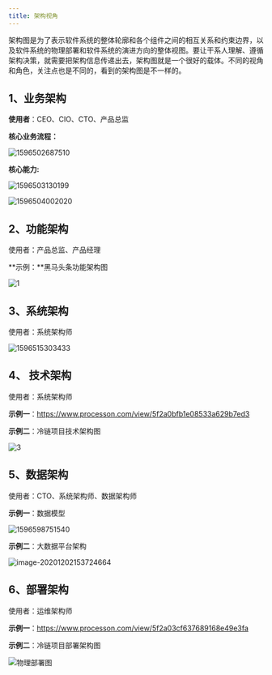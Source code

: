 ```yaml
---
title: 架构视角
--- 
```

架构图是为了表示软件系统的整体轮廓和各个组件之间的相互关系和约束边界，以及软件系统的物理部署和软件系统的演进方向的整体视图。要让干系人理解、遵循架构决策，就需要把架构信息传递出去，架构图就是一个很好的载体。不同的视角和角色，关注点也是不同的，看到的架构图是不一样的。

## 1、业务架构

**使用者**：CEO、CIO、CTO、产品总监

**核心业务流程：**

![1596502687510](../images/1596502687510.png)



**核心能力:**

![1596503130199](../images/1596503130199.png)

![1596504002020](../images/1596504002020.png)

## 2、功能架构

使用者：产品总监、产品经理

**示例：**黑马头条功能架构图

![1](../images/1.png)

## 3、系统架构

使用者：系统架构师

![1596515303433](../images/1596515303433.png)

## 4、 技术架构

使用者：系统架构师

**示例一**：https://www.processon.com/view/5f2a0bfb1e08533a629b7ed3

**示例二**：冷链项目技术架构图

![3](../images/3.png)

## 5、数据架构

使用者：CTO、系统架构师、数据架构师

**示例一**：数据模型

![1596598751540](../images/1596598751540.png)

**示例二**：大数据平台架构

![image-20201202153724664](../images/image-20201202153724664.png)

## 6、部署架构

使用者：运维架构师

**示例一**：https://www.processon.com/view/5f2a03cf637689168e49e3fa

**示例二**：冷链项目部署架构图

![物理部署图](../images/physical.png)
